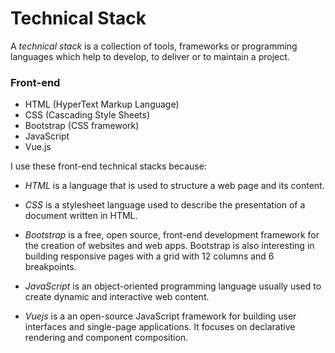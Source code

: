 # Technical Stack

A _technical stack_ is a collection of tools, frameworks or programming languages which help to develop, to deliver or to maintain a project.

### Front-end

- HTML (HyperText Markup Language)
- CSS (Cascading Style Sheets)
- Bootstrap (CSS framework)
- JavaScript
- Vue.js

I use these front-end technical stacks because:

- _HTML_ is a language that is used to structure a web page and its content.

- _CSS_ is a stylesheet language used to describe the presentation of a document written in HTML.

- _Bootstrap_ is a free, open source, front-end development framework for the creation of websites and web apps. Bootstrap is also interesting in building responsive pages with a grid with 12 columns and 6 breakpoints.

- _JavaScript_ is an object-oriented programming language usually used to create dynamic and interactive web content.

- _Vuejs_ is a an open-source JavaScript framework for building user interfaces and single-page applications. It focuses on declarative rendering and component composition.
